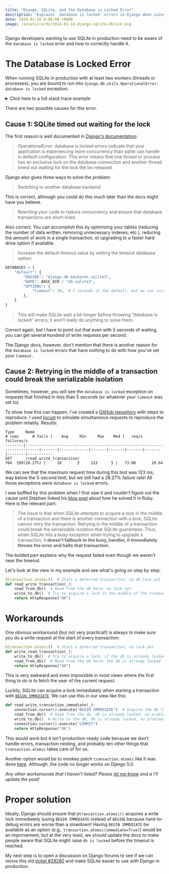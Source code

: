 ```yaml
---
title: "Django, SQLite, and the Database is Locked Error"
description: "Explains `database is locked` errors in Django when using SQLite, and how do you solve them."
date: 2024-01-16 0:00:00 +0000
image: /assets/cards/2024-01-16-django-sqlite-dblock.png
---
```


Django developers wanting to use SQLite in production need to be aware of the `database is locked` error and how to correctly handle it.

# The Database is Locked Error

When running SQLite in production with at least two workers (threads or processes), you are bound to run into `django.db.utils.OperationalError: database is locked` exception.

<details>
<summary>Click here to a full stack trace example</summary>
<pre><code>
Internal Server Error: /read_write_transaction/
Traceback (most recent call last):
  File "/Users/anze/Coding/djangosqlite/.venv/lib/python3.12/site-packages/django/db/backends/utils.py", line 105, in _execute
    return self.cursor.execute(sql, params)
           ^^^^^^^^^^^^^^^^^^^^^^^^^^^^^^^^
  File "/Users/anze/Coding/djangosqlite/.venv/lib/python3.12/site-packages/django/db/backends/sqlite3/base.py", line 328, in execute
    return super().execute(query, params)
           ^^^^^^^^^^^^^^^^^^^^^^^^^^^^^^
sqlite3.OperationalError: database is locked

The above exception was the direct cause of the following exception:

Traceback (most recent call last):
  File "/Users/anze/Coding/djangosqlite/.venv/lib/python3.12/site-packages/django/core/handlers/exception.py", line 55, in inner
    response = get_response(request)
               ^^^^^^^^^^^^^^^^^^^^^
  File "/Users/anze/Coding/djangosqlite/.venv/lib/python3.12/site-packages/django/core/handlers/base.py", line 197, in _get_response
    response = wrapped_callback(request, *callback_args, **callback_kwargs)
               ^^^^^^^^^^^^^^^^^^^^^^^^^^^^^^^^^^^^^^^^^^^^^^^^^^^^^^^^^^^^
  File "/Users/anze/.pyenv/versions/3.12.0/lib/python3.12/contextlib.py", line 81, in inner
    return func(*args, **kwds)
           ^^^^^^^^^^^^^^^^^^^
  File "/Users/anze/Coding/djangosqlite/djangosqlite/urls.py", line 64, in read_write_transaction
    write_to_db()
  File "/Users/anze/Coding/djangosqlite/djangosqlite/urls.py", line 25, in write_to_db
    A.objects.create()
  File "/Users/anze/Coding/djangosqlite/.venv/lib/python3.12/site-packages/django/db/models/manager.py", line 87, in manager_method
    return getattr(self.get_queryset(), name)(*args, **kwargs)
           ^^^^^^^^^^^^^^^^^^^^^^^^^^^^^^^^^^^^^^^^^^^^^^^^^^^
  File "/Users/anze/Coding/djangosqlite/.venv/lib/python3.12/site-packages/django/db/models/query.py", line 677, in create
    obj.save(force_insert=True, using=self.db)
  File "/Users/anze/Coding/djangosqlite/.venv/lib/python3.12/site-packages/django/db/models/base.py", line 822, in save
    self.save_base(
  File "/Users/anze/Coding/djangosqlite/.venv/lib/python3.12/site-packages/django/db/models/base.py", line 909, in save_base
    updated = self._save_table(
              ^^^^^^^^^^^^^^^^^
  File "/Users/anze/Coding/djangosqlite/.venv/lib/python3.12/site-packages/django/db/models/base.py", line 1067, in _save_table
    results = self._do_insert(
              ^^^^^^^^^^^^^^^^
  File "/Users/anze/Coding/djangosqlite/.venv/lib/python3.12/site-packages/django/db/models/base.py", line 1108, in _do_insert
    return manager._insert(
           ^^^^^^^^^^^^^^^^
  File "/Users/anze/Coding/djangosqlite/.venv/lib/python3.12/site-packages/django/db/models/manager.py", line 87, in manager_method
    return getattr(self.get_queryset(), name)(*args, **kwargs)
           ^^^^^^^^^^^^^^^^^^^^^^^^^^^^^^^^^^^^^^^^^^^^^^^^^^^
  File "/Users/anze/Coding/djangosqlite/.venv/lib/python3.12/site-packages/django/db/models/query.py", line 1845, in _insert
    return query.get_compiler(using=using).execute_sql(returning_fields)
           ^^^^^^^^^^^^^^^^^^^^^^^^^^^^^^^^^^^^^^^^^^^^^^^^^^^^^^^^^^^^^
  File "/Users/anze/Coding/djangosqlite/.venv/lib/python3.12/site-packages/django/db/models/sql/compiler.py", line 1823, in execute_sql
    cursor.execute(sql, params)
  File "/Users/anze/Coding/djangosqlite/.venv/lib/python3.12/site-packages/django/db/backends/utils.py", line 122, in execute
    return super().execute(sql, params)
           ^^^^^^^^^^^^^^^^^^^^^^^^^^^^
  File "/Users/anze/Coding/djangosqlite/.venv/lib/python3.12/site-packages/django/db/backends/utils.py", line 79, in execute
    return self._execute_with_wrappers(
           ^^^^^^^^^^^^^^^^^^^^^^^^^^^^
  File "/Users/anze/Coding/djangosqlite/.venv/lib/python3.12/site-packages/django/db/backends/utils.py", line 92, in _execute_with_wrappers
    return executor(sql, params, many, context)
           ^^^^^^^^^^^^^^^^^^^^^^^^^^^^^^^^^^^^
  File "/Users/anze/Coding/djangosqlite/.venv/lib/python3.12/site-packages/django/db/backends/utils.py", line 100, in _execute
    with self.db.wrap_database_errors:
  File "/Users/anze/Coding/djangosqlite/.venv/lib/python3.12/site-packages/django/db/utils.py", line 91, in __exit__
    raise dj_exc_value.with_traceback(traceback) from exc_value
  File "/Users/anze/Coding/djangosqlite/.venv/lib/python3.12/site-packages/django/db/backends/utils.py", line 105, in _execute
    return self.cursor.execute(sql, params)
           ^^^^^^^^^^^^^^^^^^^^^^^^^^^^^^^^
  File "/Users/anze/Coding/djangosqlite/.venv/lib/python3.12/site-packages/django/db/backends/sqlite3/base.py", line 328, in execute
    return super().execute(query, params)
           ^^^^^^^^^^^^^^^^^^^^^^^^^^^^^^
django.db.utils.OperationalError: database is locked
</code></pre>
</details>

There are two possible causes for this error.

## Cause 1: SQLite timed out waiting for the lock

The first reason is well documented in [Django's documentation](https://docs.djangoproject.com/en/5.0/ref/databases/#database-is-locked-errors):

> OperationalError: database is locked errors indicate that your application is experiencing more concurrency than sqlite can handle in default configuration. This error means that one thread or process has an exclusive lock on the database connection and another thread timed out waiting for the lock the be released.

Django also gives three ways to solve the problem:

> Switching to another database backend.

This is correct, although you could do this much later than the docs might have you believe.

> Rewriting your code to reduce concurrency and ensure that database transactions are short-lived.

Also correct. You can accomplish this by optimizing your tables (reducing the number of data written, removing unnecessary indexes, etc.), reducing the amount of work in a single transaction, or upgrading to a faster hard drive option if available.

> Increase the default timeout value by setting the timeout database option:

```python
DATABASES = {
    "default": {
        "ENGINE": "django.db.backends.sqlite3",
        "NAME": BASE_DIR / "db.sqlite3",
        "OPTIONS": {
            "timeout": 20,  # 5 seconds is the default, but we can increase it to, e.g., 20s
        },
    }
}
```
> This will make SQLite wait a bit longer before throwing “database is locked” errors; it won’t really do anything to solve them.

Correct again, but I have to point out that even with 5 seconds of waiting, you can get several hundred of write requests per second. 

The Django docs, however, don't mention that there is another reason for the `database is locked` errors that have nothing to do with how you've set your `timeout.`

## Cause 2: Retrying in the middle of a transaction could break the serializable isolation

Sometimes, however, you will see the `database is locked` exception on requests that finished in less than 5 seconds (or whatever your `timeout` was set to).

To show how this can happen, I've created a [GitHub repository](https://github.com/anze3db/django-sqlite-dblock) with steps to reproduce. I used [locust](https://locust.io) to simulate simultaneous requests to reproduce the problem reliably. Results:

```
Type     Name                                                                          # reqs      # fails |    Avg     Min     Max    Med |   req/s  failures/s
--------|----------------------------------------------------------------------------|-------|-------------|-------|-------|-------|-------|--------|-----------
GET      /read_write_transaction/                                                         704  199(28.27%) |     18       2     123      5 |   73.00       20.64
```

We can see that the maximum request time during this test was 123 ms, way below the 5-second limit, but we still had a 28.27% failure rate! All those exceptions were `database is locked` errors.

I was baffled by this problem when I first saw it and couldn't figure out the cause until Stephen linked his [blog post](https://fractaledmind.github.io/2023/12/11/sqlite-on-rails-improving-concurrency/) about how he solved it in Ruby. Here is the relevant part:

> The issue is that when SQLite attempts to acquire a lock in the middle of a transaction and there is another connection with a lock, SQLite cannot retry the transaction. Retrying in the middle of a transaction could break the serializable isolation that SQLite guarantees. Thus, when SQLite hits a busy exception when trying to upgrade a transaction, it **doesn’t fallback to the busy_handler, it immediately throws the error and halts that transaction**.

The bolded part explains why the request failed even though we weren't near the timeout.

Let's look at the view in my example and see what's going on step by step:

```python
@transaction.atomic()  # Start a deferred transaction; no db lock yet
def read_write_transaction(_):
    read_from_db()  # Read from the db here; no lock yet
    write_to_db()  # Try to acquire a lock in the middle of the transaction, but if the db is already locked, SQLite cannot retry because that might break the serializable isolation guarantees.
    return HttpResponse("OK")
```

# Workarounds

One obvious workaround (but not very practical!) is always to make sure you do a write request at the start of every transaction:

```python
@transaction.atomic()  # Start a deferred transaction, no lock yet
def write_read_transaction(_):
    write_to_db()  # Try to acquire a lock; if the db is already locked, SQLite will retry. There were no read queries in this transaction, so there is no way to break serializable isolation guarantees.
    read_from_db()  # Read from the db here; the db is already locked
    return HttpResponse("OK")
```

This is very awkward and even impossible in most views where the first thing to do is to fetch the user of the current request.

Luckily, SQLite can acquire a lock immediately when starting a transaction with [`BEGIN IMMEDIATE`](https://www.sqlite.org/lang_transaction.html#deferred_immediate_and_exclusive_transactions). We can use this in our view like this:

```python
def read_write_transaction_immediate(_):
    connection.cursor().execute("BEGIN IMMEDIATE")  # Acquire the db lock, retry when db is already locked, can still raise, but only if we wait for more than `timeout`.
    read_from_db()  # Read from the db, db is already locked, no problems
    write_to_db()  # Write to the db, db is already locked, no problems
    connection.cursor().execute("COMMIT")
    return HttpResponse("OK")
```

This would work but it isn't production-ready code because we don't handle errors, transaction nesting, and probably ten other things that `transaction.atomic` takes care of for us.

Another option would be to monkey patch `transaction.atomic` like it was done [here](https://code.djangoproject.com/ticket/29280#comment:5). Although, the code no longer works on Django 5.0.

*Any other workarounds that I haven't listed? Please <a href="mailto: anze@pecar.me">let me know</a> and a I'll update the post!*

# Proper solution

Ideally, Django should ensure that `@transaction.atomic()` acquires a write lock immediately (using `BEGIN IMMEDIATE` instead of `BEGIN`) because hard-to-debug errors are worse than a slowdown! Having `BEGIN IMMEDIATE` be available as an option (e.g., `transaction.atomic(immediate=True)`) would be an improvement, but at the very least, we should update the docs to make people aware that SQLite might raise `db is locked` before the timeout is reached.

My next step is to open a discussion on Django forums to see if we can revive this old [ticket #29280](https://code.djangoproject.com/ticket/29280) and make SQLite easier to use with Django in production.
